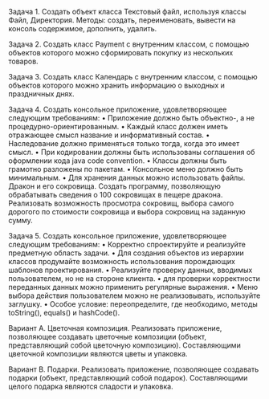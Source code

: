 Задача 1. 
Создать объект класса Текстовый файл, используя классы Файл, Директория. Методы: создать, переименовать, 
вывести на консоль содержимое, дополнить, удалить.

Задача 2. 
Создать класс Payment с внутренним классом, с помощью объектов которого можно сформировать покупку из 
нескольких товаров.

Задача 3.
Создать класс Календарь с внутренним классом, с помощью объектов которого можно хранить информацию о 
выходных и праздничных днях.

Задача 4.
Создать консольное приложение, удовлетворяющее следующим требованиям: 
• Приложение должно быть объектно-, а не процедурно-ориентированным. 
• Каждый класс должен иметь отражающее смысл название и информативный состав. 
• Наследование должно применяться только тогда, когда это имеет смысл. 
• При кодировании должны быть использованы соглашения об оформлении кода java code convention. 
• Классы должны быть грамотно разложены по пакетам. 
• Консольное меню должно быть минимальным. 
• Для хранения данных можно использовать файлы.
Дракон и его сокровища.  Создать программу, позволяющую обрабатывать сведения о 100 сокровищах в пещере 
дракона.  Реализовать  возможность  просмотра  сокровищ,  выбора  самого  дорогого  по  стоимости  сокровища  и 
выбора сокровищ на заданную сумму.

Задача 5.
Создать консольное приложение, удовлетворяющее следующим требованиям: 
•  Корректно спроектируйте и реализуйте предметную область задачи. 
•  Для создания объектов из иерархии классов продумайте возможность использования порождающих шаблонов 
проектирования.
•  Реализуйте проверку данных, вводимых пользователем, но не на стороне клиента.
•  для проверки корректности переданных данных можно применить регулярные выражения.
•  Меню выбора действия пользователем можно не реализовывать, используйте заглушку.
•  Особое условие: переопределите, где необходимо, методы toString(), equals() и hashCode().

Вариант A. Цветочная композиция. Реализовать приложение, позволяющее создавать цветочные композиции
(объект, представляющий собой цветочную композицию). Составляющими цветочной композиции являются цветы 
и упаковка.

Вариант B. Подарки. Реализовать приложение, позволяющее создавать подарки (объект, представляющий собой 
подарок). Составляющими целого подарка являются сладости и упаковка.
